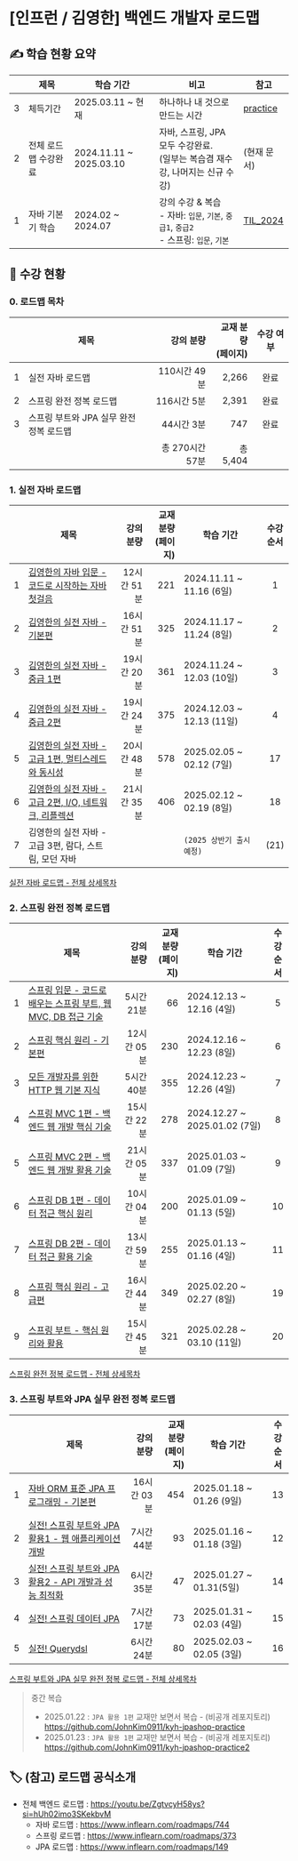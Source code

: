 # [인프런 / 김영한] 백엔드 개발자 로드맵

## ✍️ 학습 현황 요약

|   | 제목          | 학습 기간                   | 비고                                                                  | 참고                                   |
|---|-------------|-------------------------|---------------------------------------------------------------------|--------------------------------------|
| 3 | 체득기간        | 2025.03.11 ~ 현재         | 하나하나 내 것으로 만드는 시간                                                   | [practice](practice.md)              |
| 2 | 전체 로드맵 수강완료 | 2024.11.11 ~ 2025.03.10 | 자바, 스프링, JPA 모두 수강완료. <br>(일부는 복습겸 재수강, 나머지는 신규 수강)                 | (현재 문서)                              |
| 1 | 자바 기본기 학습   | 2024.02 ~ 2024.07       | 강의 수강 & 복습 <br> - 자바: `입문`, `기본`, `중급1`, `중급2`<br>- 스프링: `입문`, `기본` | [TIL_2024](../../2024/kyh/README.md) |

## 📅 수강 현황

### 0. 로드맵 목차

|   | 제목                       |       강의 분량 | 교재 분량 <br>(페이지) | 수강 여부 |
|---|--------------------------|------------:|----------------:|:-----:|
| 1 | 실전 자바 로드맵                |   110시간 49분 |           2,266 |  완료   |
| 2 | 스프링 완전 정복 로드맵            |    116시간 5분 |           2,391 |  완료   |
| 3 | 스프링 부트와 JPA 실무 완전 정복 로드맵 |     44시간 3분 |             747 |  완료   |
|   |                          | 총 270시간 57분 |         총 5,404 |       |

### 1. 실전 자바 로드맵

|   | 제목                                                             |        강의 분량 |  교재 분량 <br>(페이지) | 학습 기간                    | 수강<br>순서 |
|---|----------------------------------------------------------------|-------------:|-----------------:|--------------------------|:--------:|
| 1 | [김영한의 자바 입문 - 코드로 시작하는 자바 첫걸음](01_java/java_01_start.md)       |     12시간 51분 |              221 | 2024.11.11 ~ 11.16 (6일)  |    1     |
| 2 | [김영한의 실전 자바 - 기본편](01_java/java_02_basic.md)                   |     16시간 51분 |              325 | 2024.11.17 ~ 11.24 (8일)  |    2     |
| 3 | [김영한의 실전 자바 - 중급 1편](01_java/java_03_mid1.md)                  |     19시간 20분 |              361 | 2024.11.24 ~ 12.03 (10일) |    3     |
| 4 | [김영한의 실전 자바 - 중급 2편](01_java/java_04_mid2.md)                  |     19시간 24분 |              375 | 2024.12.03 ~ 12.13 (11일) |    4     |
| 5 | [김영한의 실전 자바 - 고급 1편, 멀티스레드와 동시성](01_java/java_05_adv1.md)      |     20시간 48분 |              578 | 2025.02.05 ~ 02.12 (7일)  |    17    |
| 6 | [김영한의 실전 자바 - 고급 2편, I/O, 네트워크, 리플렉션](01_java/java_06_adv2.md) |     21시간 35분 |              406 | 2025.02.12 ~ 02.19 (8일)  |    18    |
| 7 | 김영한의 실전 자바 - 고급 3편, 람다, 스트림, 모던 자바                             |              |                  | `(2025 상반기 출시 예정)`       |   (21)   |

[실전 자바 로드맵 - 전체 상세목차](01_java/README.md)

### 2. 스프링 완전 정복 로드맵

|   | 제목                                                                       |    강의 분량 | 교재 분량 <br>(페이지) | 학습 기간                        | 수강<br>순서 |
|---|--------------------------------------------------------------------------|---------:|----------------:|------------------------------|:--------:|
| 1 | [스프링 입문 - 코드로 배우는 스프링 부트, 웹 MVC, DB 접근 기술](02_spring/spring_01_start.md) |  5시간 21분 |              66 | 2024.12.13 ~ 12.16 (4일)      |    5     |
| 2 | [스프링 핵심 원리 - 기본편](02_spring/spring_02_basic.md)                          | 12시간 05분 |             230 | 2024.12.16 ~ 12.23 (8일)      |    6     |
| 3 | [모든 개발자를 위한 HTTP 웹 기본 지식](02_spring/spring_03_http.md)                   |  5시간 40분 |             355 | 2024.12.23 ~ 12.26 (4일)      |    7     |
| 4 | [스프링 MVC 1편 - 백엔드 웹 개발 핵심 기술](02_spring/spring_04_mvc1.md)               | 15시간 22분 |             278 | 2024.12.27 ~ 2025.01.02 (7일) |    8     |
| 5 | [스프링 MVC 2편 - 백엔드 웹 개발 활용 기술](02_spring/spring_05_mvc2.md)               | 21시간 05분 |             337 | 2025.01.03 ~ 01.09 (7일)      |    9     |
| 6 | [스프링 DB 1편 - 데이터 접근 핵심 원리](02_spring/spring_06_db1.md)                   | 10시간 04분 |             200 | 2025.01.09 ~ 01.13 (5일)      |    10    |
| 7 | [스프링 DB 2편 - 데이터 접근 활용 기술](02_spring/spring_07_db2.md)                   | 13시간 59분 |             255 | 2025.01.13 ~ 01.16 (4일)      |    11    |
| 8 | [스프링 핵심 원리 - 고급편](02_spring/spring_08_advanced.md)                       | 16시간 44분 |             349 | 2025.02.20 ~ 02.27 (8일)      |    19    |
| 9 | [스프링 부트 - 핵심 원리와 활용](02_spring/spring_09_boot.md)                        | 15시간 45분 |             321 | 2025.02.28 ~ 03.10 (11일)     |    20    |

[스프링 완전 정복 로드맵 - 전체 상세목차](02_spring/README.md)


### 3. 스프링 부트와 JPA 실무 완전 정복 로드맵

|   | 제목                                                                   |    강의 분량 | 교재 분량 <br>(페이지) | 학습 기간                   |  수강<br>순서  |
|---|----------------------------------------------------------------------|---------:|----------------:|-------------------------|:----------:|
| 1 | [자바 ORM 표준 JPA 프로그래밍 - 기본편](03_jpa/jpa_01_basic.md)                  | 16시간 03분 |             454 | 2025.01.18 ~ 01.26 (9일) |     13     |
| 2 | [실전! 스프링 부트와 JPA 활용1 - 웹 애플리케이션 개발](03_jpa/jpa_02_jpashop.md)        |  7시간 44분 |              93 | 2025.01.16 ~ 01.18 (3일) |     12     |
| 3 | [실전! 스프링 부트와 JPA 활용2 - API 개발과 성능 최적화](03_jpa/jpa_03_jpashop_api.md) |  6시간 35분 |              47 | 2025.01.27 ~ 01.31(5일)  |     14     |
| 4 | [실전! 스프링 데이터 JPA](03_jpa/jpa_04_spring_data.md)                      |  7시간 17분 |              73 | 2025.01.31 ~ 02.03 (4일) |     15     |
| 5 | [실전! Querydsl](03_jpa/jpa_05_querydsl.md)                            |  6시간 24분 |              80 | 2025.02.03 ~ 02.05 (3일) |     16     |

[스프링 부트와 JPA 실무 완전 정복 로드맵 - 전체 상세목차](03_jpa/README.md)


> 중간 복습
> - 2025.01.22 : `JPA 활용 1편` 교재만 보면서 복습 - (비공개 레포지토리) https://github.com/JohnKim0911/kyh-jpashop-practice
> - 2025.01.23 : `JPA 활용 1편` 교재만 보면서 복습 - (비공개 레포지토리) https://github.com/JohnKim0911/kyh-jpashop-practice2

## 🏷️ (참고) 로드맵 공식소개

- 전체 백엔드 로드맵 : https://youtu.be/ZgtvcyH58ys?si=hUh02imo3SKekbvM
  - 자바 로드맵 : https://www.inflearn.com/roadmaps/744
  - 스프링 로드맵 : https://www.inflearn.com/roadmaps/373
  - JPA 로드맵 : https://www.inflearn.com/roadmaps/149
